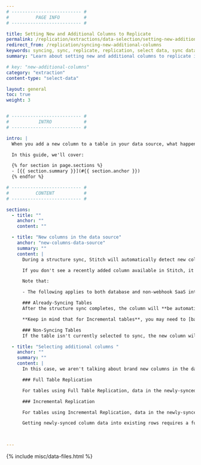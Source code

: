 ```yaml
---
# -------------------------- #
#          PAGE INFO         #
# -------------------------- #

title: Setting New and Additional Columns to Replicate
permalink: /replication/extractions/data-selection/setting-new-additional-columns-to-replicate
redirect_from: /replication/syncing-new-additional-columns
keywords: syncing, sync, replicate, replication, select data, sync data, sync table, sync column, add new columns, sync new column, add additional columns, backfill data
summary: "Learn about setting new and additional columns to replicate in already replicating tables in Stitch."

# key: "new-additional-columns"
category: "extraction"
content-type: "select-data"

layout: general
toc: true
weight: 3


# -------------------------- #
#           INTRO            #
# -------------------------- #

intro: |
  When you add a new column to a table in your data source, what happens in Stitch? What about replicating additional columns on already-replicating tables? Depending on the type of integration and the [Replication Method]({{ link.replication.rep-methods | prepend: site.baseurl }}) the table uses, there are a few possible outcomes.

  In this guide, we'll cover:

  {% for section in page.sections %}
  - [{{ section.summary }}](#{{ section.anchor }})
  {% endfor %}

# -------------------------- #
#          CONTENT           #
# -------------------------- #

sections:
  - title: ""
    anchor: ""
    content: ""

  - title: "New columns in the data source"
    anchor: "new-columns-data-source"
    summary: ""
    content: |
      During a structure sync, Stitch will automatically detect new columns when they're added to a source. A structure sync is the first step in Extraction, and it detects the structure of and any changes to your data.

      If you don't see a recently added column available in Stitch, it's likely that a structure sync hasn't completed since the column was created. You can [manually kick off a replication job]({{ link.replication.start-stop-extraction | prepend: site.baseurl }}), which, when finished, will display the column in Stitch.

      Note that:

      - The following applies to both database and non-webhook SaaS integrations.

      ### Already-Syncing Tables
      After the structure sync completes, the column will **be automatically synced** and, **if the [integration supports whitelisting columns]({{ link.replication.syncing | prepend: site.baseurl | append: "#integrations-that-support-whitelisting" }})**, display in the {{ app.page-names.int-details }} page. Data for the column will then replicate based on the table's Replication Method.

      **Keep in mind that for Incremental tables**, you may need to [backfill existing rows](#backfilling-existing-rows) if the addition of new data hasn't updated the table's [Replication Key]({{ link.replication.rep-keys | prepend: site.baseurl }}).

      ### Non-Syncing Tables
      If the table isn't currently selected to sync, the new column will display inside Stitch (if the [integration supports whitelisting columns]({{ link.replication.syncing | prepend: site.baseurl | append: "#integrations-that-support-whitelisting" }})) **but will have to be manually set to sync**.

  - title: "Selecting additional columns "
    anchor: ""
    summary: ""
    content: |
      In this case, we aren't talking about brand new columns in the data source, **but previously existing columns that have never been set to sync in Stitch**. How Stitch handles the syncing of additional rows depends on the table's Replication Method.

      ### Full Table Replication

      For tables using Full Table Replication, data in the newly-synced column will be available for **all rows** - including new and existing - the next time the table is successfully replicated.

      ### Incremental Replication

      For tables using Incremental Replication, data in the newly-synced column will be available **only for rows added AFTER the column is synced. Existing rows must be backfilled to make the data available.**

      Getting newly-synced column data into existing rows requires a full re-ync of the table. Because this can significantly impact your row count and we don't want to re-replicate data without your say-so, we leave inserting newly-synced column data into existing rows up to you.

      

---
```

{% include misc/data-files.html %}
